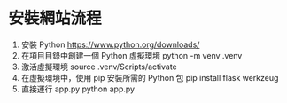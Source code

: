# 安裝網站流程
1. 安裝 Python
https://www.python.org/downloads/
2. 在項目目錄中創建一個 Python 虛擬環境
python -m venv .venv
3. 激活虛擬環境
source .venv/Scripts/activate
4. 在虛擬環境中，使用 pip 安裝所需的 Python 包
pip install flask werkzeug
5. 直接運行 app.py
python app.py